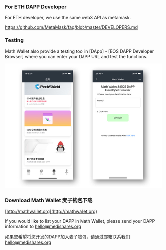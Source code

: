 ### For ETH DAPP Developer

For ETH developer, we use the same web3 API as metamask.

https://github.com/MetaMask/faq/blob/master/DEVELOPERS.md


### Testing

Math Wallet also provide a testing tool in [DApp] - [EOS DAPP Developer Browser] where you can enter your DAPP URL and test the functions.

![](https://github.com/MediShares/mds-eosjs/blob/master/image/testing.jpg)


### Download Math Wallet 麦子钱包下载

[http://mathwallet.org](http://mathwallet.org)

If you would like to list your DAPP in Math Wallet, please send your DAPP information to hello@medishares.org

如果您希望将您开发的DAPP加入麦子钱包，请通过邮箱联系我们 hello@medishares.org